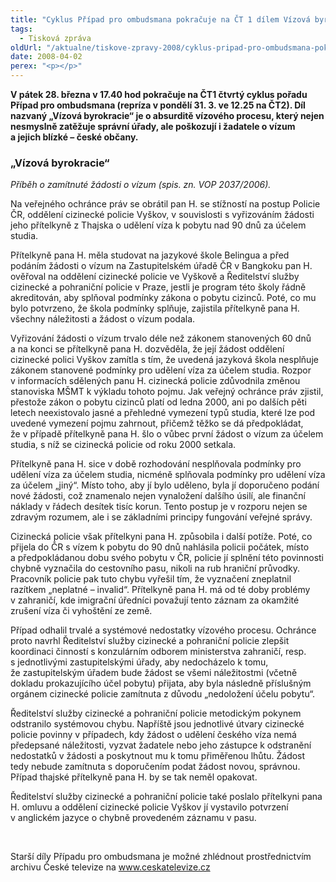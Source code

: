 ```yaml
---
title: "Cyklus Případ pro ombudsmana pokračuje na ČT 1 dílem Vízová byrokracie"
tags:
  - Tisková zpráva
oldUrl: "/aktualne/tiskove-zpravy-2008/cyklus-pripad-pro-ombudsmana-pokracuje-na-ct-1-dilem-vizova-byrokracie"
date: 2008-04-02
perex: "<p></p>"
---
```


<!-- imported from the old website -->

<p class="Normln-web"><span style="FONT-WEIGHT: bold">V</span><span style="FONT-WEIGHT: bold"> pátek </span><span style="FONT-WEIGHT: bold">28</span><span style="FONT-WEIGHT: bold">. března v 17.40 hod</span><span style="FONT-WEIGHT: bold"> </span><span style="FONT-WEIGHT: bold">pokračuje na ČT1 </span><span style="FONT-WEIGHT: bold">čtvrtý</span><span style="FONT-WEIGHT: bold"> cy</span><span style="FONT-WEIGHT: bold">kl</span><span style="FONT-WEIGHT: bold">u</span><span style="FONT-WEIGHT: bold">s</span><span style="FONT-WEIGHT: bold"> pořadu </span><span style="FONT-WEIGHT: bold">Případ pro ombudsmana</span><span style="FONT-WEIGHT: bold"> (repríza v pondělí </span><span style="FONT-WEIGHT: bold">3</span><span style="FONT-WEIGHT: bold">1</span><span style="FONT-WEIGHT: bold">. </span><span style="FONT-WEIGHT: bold">3</span><span style="FONT-WEIGHT: bold">. ve 12.25 na ČT2)</span><span style="FONT-WEIGHT: bold">. </span><span style="FONT-WEIGHT: bold">Díl nazvaný „</span><span style="FONT-WEIGHT: bold">Vízová byrokracie</span><span style="FONT-WEIGHT: bold">“ </span><span style="FONT-WEIGHT: bold">je o absurditě vízového procesu, který nejen nesmyslně zatěžuje správní úřady, ale poškozují i žadatele o vízum a jejich blízké – české občany. </span></p><h3 class="Nadpis2">„Vízová byrokracie“</h3><p class="Normln-web"><span style="FONT-STYLE: italic">Příběh</span><span style="FONT-STYLE: italic"> o </span><span style="FONT-STYLE: italic">zamítnuté žádosti o vízum</span><span style="FONT-STYLE: italic"> (spis. zn. VOP </span><span style="FONT-STYLE: italic">2037</span><span style="FONT-STYLE: italic">/200</span><span style="FONT-STYLE: italic">6</span><span style="FONT-STYLE: italic">). </span></p><p class="Normln-web">Na veřejného ochránce práv se obrátil pan H. se stížností na postup Policie ČR, oddělení cizinecké policie Vyškov, v souvislosti s vyřizováním žádosti jeho přítelkyně z Thajska o udělení víza k pobytu nad 90 dnů za účelem studia.</p><p class="Normln-web">Přítelkyně pana H. měla studovat na jazykové škole Belingua a před podáním žádosti o vízum na Zastupitelském úřadě ČR v Bangkoku pan H. ověřoval na oddělení cizinecké policie ve Vyškově a Ředitelství služby cizinecké a pohraniční policie v Praze, jestli je program této školy řádně akreditován, aby splňoval podmínky zákona o pobytu cizinců. Poté, co mu bylo potvrzeno, že škola podmínky splňuje, zajistila přítelkyně pana H. všechny náležitosti a žádost o vízum podala.</p><p class="Normln-web">Vyřizování žádosti o vízum trvalo déle než zákonem stanovených 60 dnů a na konci se přítelkyně pana H. dozvěděla, že její žádost oddělení cizinecké polici Vyškov zamítla s tím, že uvedená jazyková škola nesplňuje zákonem stanovené podmínky pro udělení víza za účelem studia. Rozpor v informacích sdělených panu H. cizinecká policie zdůvodnila změnou stanoviska MŠMT k výkladu tohoto pojmu. Jak veřejný ochránce práv zjistil, přestože zákon o pobytu cizinců platí od ledna 2000, ani po dalších pěti letech neexistovalo jasné a přehledné vymezení typů studia, které lze pod uvedené vymezení pojmu zahrnout, přičemž těžko se dá předpokládat, že v případě přítelkyně pana H. šlo o vůbec první žádost o vízum za účelem studia, s níž se cizinecká policie od roku 2000 setkala.</p><p class="Normln-web">Přítelkyně pana H. sice v době rozhodování nesplňovala podmínky pro udělení víza za účelem studia, nicméně splňovala podmínky pro udělení víza za účelem „jiný“. Místo toho, aby jí bylo uděleno, byla jí doporučeno podání nové žádosti, což znamenalo nejen vynaložení dalšího úsilí, ale finanční náklady v řádech desítek tisíc korun. Tento postup je v rozporu nejen se zdravým rozumem, ale i se základními principy fungování veřejné správy.</p><p class="Normln-web">Cizinecká policie však přítelkyni pana H. způsobila i další potíže. Poté, co přijela do ČR s vízem k pobytu do 90 dnů nahlásila policii počátek, místo a předpokládanou dobu svého pobytu v ČR, policie jí splnění této povinnosti chybně vyznačila do cestovního pasu, nikoli na rub hraniční průvodky. Pracovník policie pak tuto chybu vyřešil tím, že vyznačení zneplatnil razítkem „neplatné – invalid“. Přítelkyně pana H. má od té doby problémy v zahraničí, kde imigrační úředníci považují tento záznam za okamžité zrušení víza či vyhoštění ze země.</p><p class="Normln-web">Případ odhalil trvalé a systémové nedostatky vízového procesu. Ochránce proto navrhl Ředitelství služby cizinecké a pohraniční policie zlepšit koordinaci činností s konzulárním odborem ministerstva zahraničí, resp. s jednotlivými zastupitelskými úřady, aby nedocházelo k tomu, že zastupitelským úřadem bude žádost se všemi náležitostmi (včetně dokladu prokazujícího účel pobytu) přijata, aby byla následně příslušným orgánem cizinecké policie zamítnuta z důvodu „nedoložení účelu pobytu“.</p><p class="Normln-web">Ředitelství služby cizinecké a pohraniční policie metodickým pokynem odstranilo systémovou chybu. Napříště jsou jednotlivé útvary cizinecké policie povinny v případech, kdy žádost o udělení českého víza nemá předepsané náležitosti, vyzvat žadatele nebo jeho zástupce k odstranění nedostatků v žádosti a poskytnout mu k tomu přiměřenou lhůtu. Žádost tedy nebude zamítnuta s doporučením podat žádost novou, správnou. Případ thajské přítelkyně pana H. by se tak neměl opakovat.</p><p class="Normln-web">Ředitelství služby cizinecké a pohraniční policie také poslalo přítelkyni pana H. omluvu a oddělení cizinecké policie Vyškov jí vystavilo potvrzení v anglickém jazyce o chybně provedeném záznamu v pasu.</p><p class="Normln-web"> </p><p class="Normln">Starší díly Případu pro ombudsmana je možné zhlédnout prostřednictvím archivu České televize na <a href="TISKOVÉ%20ZPRÁVY%202008/www.ceskatelevize.cz">www.ceskatelevize.cz</a></p>
